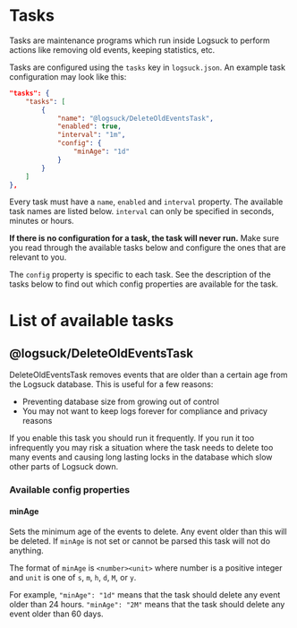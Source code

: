 # Tasks

Tasks are maintenance programs which run inside Logsuck to perform actions like removing old events, keeping statistics, etc.

Tasks are configured using the `tasks` key in `logsuck.json`. An example task configuration may look like this:

```json
"tasks": {
    "tasks": [
        {
            "name": "@logsuck/DeleteOldEventsTask",
            "enabled": true,
            "interval": "1m",
            "config": {
                "minAge": "1d"
            }
        }
    ]
},
```

Every task must have a `name`, `enabled` and `interval` property. The available task names are listed below. `interval` can only be specified in seconds, minutes or hours.

**If there is no configuration for a task, the task will never run.** Make sure you read through the available tasks below and configure the ones that are relevant to you.

The `config` property is specific to each task. See the description of the tasks below to find out which config properties are available for the task.

# List of available tasks

## @logsuck/DeleteOldEventsTask

DeleteOldEventsTask removes events that are older than a certain age from the Logsuck database. This is useful for a few reasons:

- Preventing database size from growing out of control
- You may not want to keep logs forever for compliance and privacy reasons

If you enable this task you should run it frequently. If you run it too infrequently you may risk a situation where the task needs to delete too many events and causing long lasting locks in the database which slow other parts of Logsuck down.

### Available config properties

#### minAge

Sets the minimum age of the events to delete. Any event older than this will be deleted. If `minAge` is not set or cannot be parsed this task will not do anything.

The format of `minAge` is `<number><unit>` where number is a positive integer and `unit` is one of `s`, `m`, `h`, `d`, `M`, or `y`.

For example, `"minAge": "1d"` means that the task should delete any event older than 24 hours. `"minAge": "2M"` means that the task should delete any event older than 60 days.
